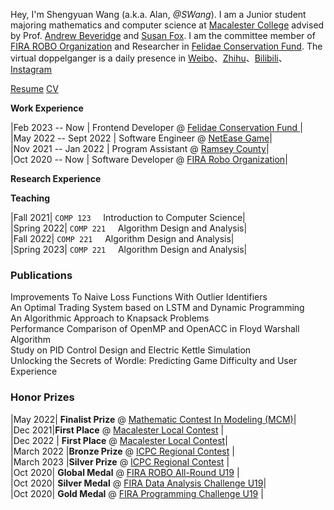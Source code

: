 Hey, I'm Shengyuan Wang (a.k.a. Alan, _@SWang_). I am a Junior student majoring mathematics and computer science at [Macalester College](https://www.macalester.edu/) advised by Prof. [Andrew Beveridge](https://mathbeveridge.github.io/) and [Susan Fox](https://www.macalester.edu/~fox/). I am the committee member of [FIRA ROBO Organization](https://firaworldcup.org/) and Researcher in [Felidae Conservation Fund](https://felidaefund.org/). The virtual doppelganger is a daily presence in [Weibo](https://weibo.com/Shengyuan_W)、[Zhihu](https://www.zhihu.com/people/wang-sy-96)、[Bilibili](https://space.bilibili.com/458176225)、[Instagram](https://www.instagram.com/alan_wang0518/)

[Resume](/files/resume.pdf) [CV](/files/resume.pdf)

**Work Experience**

|Feb 2023 -- Now | Frontend Developer @ [ Felidae Conservation Fund ](https://felidaefund.org/)|  
|May 2022 -- Sept 2022 | Software Engineer @ [NetEase Game](https://www.neteasegames.com/)|  
|Nov 2021 -- Jan 2022 | Program Assistant @ [Ramsey County](https://www.ramseycounty.us/)|  
|Oct 2020 -- Now | Software Developer @ [FIRA Robo Organization](https://firaworldcup.org/)|

**Research Experience**

**Teaching**

|Fall 2021| `COMP 123` &nbsp; &nbsp; Introduction to Computer Science|  
|Spring 2022| `COMP 221` &nbsp; &nbsp; Algorithm Design and Analysis|  
|Fall 2022| `COMP 221` &nbsp; &nbsp; Algorithm Design and Analysis|  
|Spring 2023| `COMP 221` &nbsp; &nbsp; Algorithm Design and Analysis|

### Publications

Improvements To Naive Loss Functions With Outlier Identifiers  
An Optimal Trading System based on LSTM and Dynamic Programming  
An Algorithmic Approach to Knapsack Problems  
Performance Comparison of OpenMP and OpenACC in Floyd Warshall Algorithm  
Study on PID Control Design and Electric Kettle Simulation  
Unlocking the Secrets of Wordle: Predicting Game Difficulty and User Experience

### Honor Prizes

|May 2022| **Finalist Prize** @ [Mathematic Contest In Modeling (MCM)](https://www.contest.comap.com/undergraduate/contests/)|  
|Dec 2021|**First Place** @ [Macalester Local Contest](https://www.macalester.edu/mscs/studentopportunities/competitions/) |  
|Dec 2022 | **First Place** @ [Macalester Local Contest](https://www.macalester.edu/mscs/studentopportunities/competitions/)|  
|March 2022 |**Bronze Prize**  @ [ICPC Regional Contest](https://www.icpc.org/) |  
|March 2023 |**Silver Prize** @ [ICPC Regional Contest](https://www.icpc.org/) |  
|Oct 2020| **Global Medal** @ [FIRA ROBO All-Round U19](https://firaworldcup.org/leagues/fira-challenges/autonomous-cars/) |  
|Oct 2020| **Silver Medal** @ [FIRA Data Analysis Challenge U19](https://firaworldcup.org/leagues/fira-challenges/autonomous-cars/)|  
|Oct 2020| **Gold Medal** @ [FIRA Programming Challenge U19](https://firaworldcup.org/leagues/fira-challenges/autonomous-cars/) |
